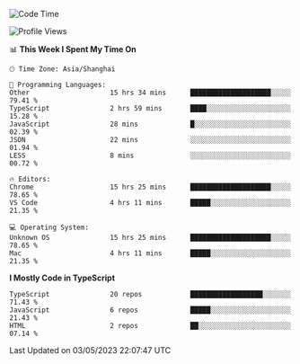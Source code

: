<!--START_SECTION:waka-->
![Code Time](http://img.shields.io/badge/Code%20Time-4%2C388%20hrs%2055%20mins-blue)

![Profile Views](http://img.shields.io/badge/Profile%20Views-0-blue)

📊 **This Week I Spent My Time On** 

```text
🕑︎ Time Zone: Asia/Shanghai

💬 Programming Languages: 
Other                    15 hrs 34 mins      ████████████████████░░░░░   79.41 % 
TypeScript               2 hrs 59 mins       ████░░░░░░░░░░░░░░░░░░░░░   15.28 % 
JavaScript               28 mins             █░░░░░░░░░░░░░░░░░░░░░░░░   02.39 % 
JSON                     22 mins             ░░░░░░░░░░░░░░░░░░░░░░░░░   01.94 % 
LESS                     8 mins              ░░░░░░░░░░░░░░░░░░░░░░░░░   00.72 % 

🔥 Editors: 
Chrome                   15 hrs 25 mins      ████████████████████░░░░░   78.65 % 
VS Code                  4 hrs 11 mins       █████░░░░░░░░░░░░░░░░░░░░   21.35 % 

💻 Operating System: 
Unknown OS               15 hrs 25 mins      ████████████████████░░░░░   78.65 % 
Mac                      4 hrs 11 mins       █████░░░░░░░░░░░░░░░░░░░░   21.35 % 
```

**I Mostly Code in TypeScript** 

```text
TypeScript               20 repos            ██████████████████░░░░░░░   71.43 % 
JavaScript               6 repos             █████░░░░░░░░░░░░░░░░░░░░   21.43 % 
HTML                     2 repos             ██░░░░░░░░░░░░░░░░░░░░░░░   07.14 % 
```




 Last Updated on 03/05/2023 22:07:47 UTC
<!--END_SECTION:waka-->
